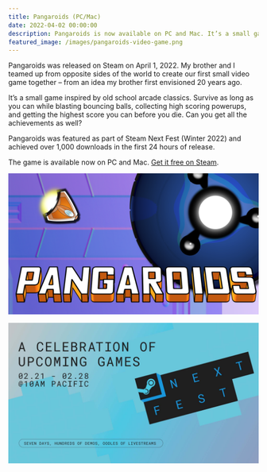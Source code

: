 ```yaml
---
title: Pangaroids (PC/Mac)
date: 2022-04-02 00:00:00
description: Pangaroids is now available on PC and Mac. It’s a small game inspired by old school arcade classics. Get it FREE on Steam...
featured_image: /images/pangaroids-video-game.png
---
```


Pangaroids was released on Steam on April 1, 2022. My brother and I teamed up from opposite sides of the world to create our first small video game together – from an idea my brother first envisioned 20 years ago.

It’s a small game inspired by old school arcade classics. Survive as long as you can while blasting bouncing balls, collecting high scoring powerups, and getting the highest score you can before you die. Can you get all the achievements as well?

Pangaroids was featured as part of Steam Next Fest (Winter 2022) and achieved over 1,000 downloads in the first 24 hours of release.

The game is available now on PC and Mac. [Get it free on Steam](https://store.steampowered.com/app/1835040/Pangaroids/).

![](/images/pangaroids.png)

![](/images/steam-next-fest-winter-2022.jpg)
